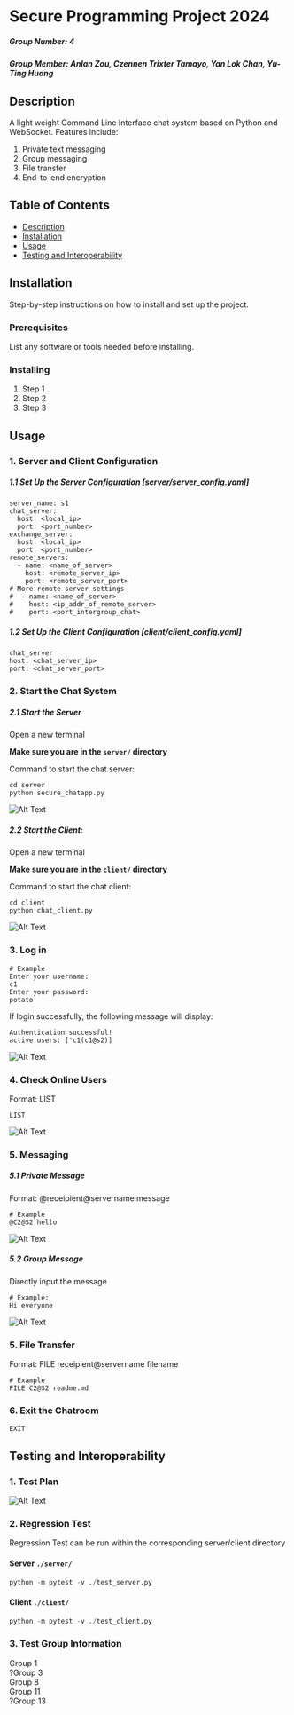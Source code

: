 # Secure Programming Project 2024
##### Group Number: 4
##### Group Member: Anlan Zou, Czennen Trixter Tamayo, Yan Lok Chan, Yu-Ting Huang

## Description
<!-- A brief description of what the project is, what it does, and why it is useful. -->
A light weight Command Line Interface chat system based on Python and WebSocket.
Features include:
1. Private text messaging
2. Group messaging
3. File transfer
4. End-to-end encryption

## Table of Contents
- [Description](#description)
- [Installation](#installation)
- [Usage](#usage)
- [Testing and Interoperability](#testing-and-interoperability)


## Installation
Step-by-step instructions on how to install and set up the project.

### Prerequisites
List any software or tools needed before installing.

### Installing
1. Step 1
2. Step 2
3. Step 3

## Usage
### 1. Server and Client Configuration
##### 1.1 Set Up the Server Configuration [server/server_config.yaml]
```
server_name: s1
chat_server:
  host: <local_ip>
  port: <port_number>
exchange_server:
  host: <local_ip>
  port: <port_number>
remote_servers:
  - name: <name_of_server>
    host: <remote_server_ip>
    port: <remote_server_port>
# More remote server settings
#  - name: <name_of_server>
#    host: <ip_addr_of_remote_server>
#    port: <port_intergroup_chat>
```
##### 1.2 Set Up the Client Configuration [client/client_config.yaml]
```
chat_server
host: <chat_server_ip>
port: <chat_server_port>
```
### 2. Start the Chat System
##### 2.1 Start the Server
Open a new terminal

**Make sure you are in the `server/` directory**

Command to start the chat server:
```
cd server
python secure_chatapp.py
```
![Alt Text](snapshot/server_start.png)<img width="100">

##### 2.2 Start the Client:
Open a new terminal

**Make sure you are in the `client/` directory**

Command to start the chat client:
```
cd client
python chat_client.py
```
![Alt Text](snapshot/client_start.png)<img width="100">

### 3. Log in
```
# Example
Enter your username:
c1
Enter your password:
potato
```
If login successfully, the following message will display:
```
Authentication successful!
active users: ['c1(c1@s2)]
```
![Alt Text](snapshot/client_auth.png)<img width="100">

### 4. Check Online Users
Format: LIST
```
LIST
```
![Alt Text](snapshot/client_list.png)<img width="100">

### 5. Messaging
##### 5.1 Private Message
Format: @receipient@servername message
```
# Example
@C2@S2 hello
```
![Alt Text](snapshot/client_msg_rcv.png)<img width="100">

##### 5.2 Group Message
Directly input the message
```
# Example:
Hi everyone
```
![Alt Text](snapshot/client_msg_broadcast.png)<img width="100">

### 5. File Transfer
Format: FILE receipient@servername filename
```
# Example
FILE C2@S2 readme.md
```

### 6. Exit the Chatroom
```
EXIT
```

## Testing and Interoperability
### 1. Test Plan
![Alt Text](snapshot/test_sheet.jpeg)<img width="100">

### 2. Regression Test
Regression Test can be run within the corresponding server/client directory

#### Server `./server/`
```python
python -m pytest -v ./test_server.py

```

#### Client `./client/`
```python
python -m pytest -v ./test_client.py

```

### 3. Test Group Information  
Group 1  
?Group 3  
Group 8  
Group 11  
?Group 13  
